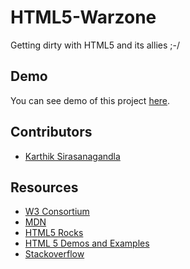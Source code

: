 HTML5-Warzone
=============

Getting dirty with HTML5 and its allies ;-/

## Demo
You can see demo of this project [here](http://karthiks.github.io/HTML5-Warzone/).

## Contributors
+ [Karthik Sirasanagandla](https://github.com/karthiks)

## Resources
+ [W3 Consortium](www.w3.org/TR/html5/)
+ [MDN](https://developer.mozilla.org/en/docs/web/Guide/HTML/HTML5)
+ [HTML5 Rocks](www.html5rocks.com/)
+ [HTML 5 Demos and Examples](http://html5demos.com/)
+ [Stackoverflow](http://stackoverflow.com/questions/21263515/why-is-html5-input-type-datetime-removed-from-browsers-already-supporting-it)